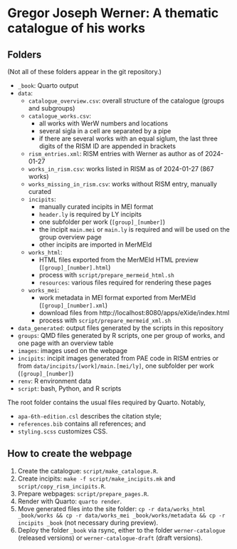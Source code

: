 # Gregor Joseph Werner: A thematic catalogue of his works

## Folders

(Not all of these folders appear in the git repository.)

- `_book`: Quarto output
- `data`:
  - `catalogue_overview.csv`: overall structure of the catalogue (groups and subgroups)
  - `catalogue_works.csv`:
    - all works with WerW numbers and locations
    - several sigla in a cell are separated by a pipe
    - if there are several works with an equal siglum, the last three digits of the RISM ID are appended in brackets
  - `rism_entries.xml`: RISM entries with Werner as author as of 2024-01-27
  - `works_in_rism.csv`: works listed in RISM as of 2024-01-27 (867 works)
  - `works_missing_in_rism.csv`: works without RISM entry, manually curated
  - `incipits`:
    - manually curated incipits in MEI format
    - `header.ly` is required by LY incipits
    - one subfolder per work (`[group]_[number]`)
    - the incipit `main.mei` or `main.ly` is required and will be used on the group overview page
    - other incipits are imported in MerMEId
  - `works_html`:
    - HTML files exported from the MerMEId HTML preview (`[group]_[number].html`)
    - process with `script/prepare_mermeid_html.sh`
    - `resources`: various files required for rendering these pages
  - `works_mei`:
    - work metadata in MEI format exported from MerMEId (`[group]_[number].xml`)
    - download files from http://localhost:8080/apps/eXide/index.html
    - process with `script/prepare_mermeid_xml.sh`
- `data_generated`: output files generated by the scripts in this repository
- `groups`: QMD files generated by R scripts, one per group of works, and one page with an overview table
- `images`: images used on the webpage
- `incipits`: incipit images generated from PAE code in RISM entries or from `data/incipits/[work]/main.[mei/ly]`, one subfolder per work (`[group]_[number]`)
- `renv`: R environment data
- `script`: bash, Python, and R scripts

The root folder contains the usual files required by Quarto. Notably,

- `apa-6th-edition.csl` describes the citation style;
- `references.bib` contains all references; and
- `styling.scss` customizes CSS.


## How to create the webpage

1. Create the catalogue: `script/make_catalogue.R`.
2. Create incipits: `make -f script/make_incipits.mk` and `script/copy_rism_incipits.R`.
3. Prepare webpages: `script/prepare_pages.R`.
4. Render with Quarto: `quarto render`.
5. Move generated files into the site folder: `cp -r data/works_html _book/works && cp -r data/works_mei _book/works/metadata && cp -r incipits _book` (not necessary during preview).
6. Deploy the folder `_book` via rsync, either to the folder `werner-catalogue` (released versions) or `werner-catalogue-draft` (draft versions).
